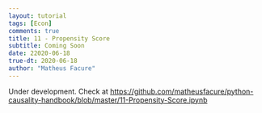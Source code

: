 ```yaml
---
layout: tutorial
tags: [Econ]
comments: true
title: 11 - Propensity Score
subtitle: Coming Soon
date: 22020-06-18
true-dt: 2020-06-18
author: "Matheus Facure"
---
```


Under development. Check at https://github.com/matheusfacure/python-causality-handbook/blob/master/11-Propensity-Score.ipynb